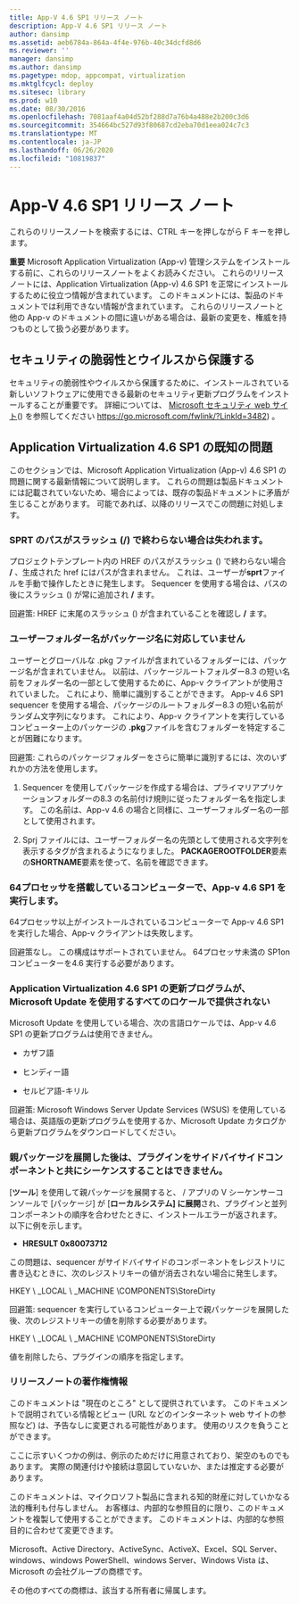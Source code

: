 ```yaml
---
title: App-V 4.6 SP1 リリース ノート
description: App-V 4.6 SP1 リリース ノート
author: dansimp
ms.assetid: aeb6784a-864a-4f4e-976b-40c34dcfd8d6
ms.reviewer: ''
manager: dansimp
ms.author: dansimp
ms.pagetype: mdop, appcompat, virtualization
ms.mktglfcycl: deploy
ms.sitesec: library
ms.prod: w10
ms.date: 08/30/2016
ms.openlocfilehash: 7081aaf4a04d52bf288d7a76b4a488e2b200c3d6
ms.sourcegitcommit: 354664bc527d93f80687cd2eba70d1eea024c7c3
ms.translationtype: MT
ms.contentlocale: ja-JP
ms.lasthandoff: 06/26/2020
ms.locfileid: "10819837"
---
```

# App-V 4.6 SP1 リリース ノート


これらのリリースノートを検索するには、CTRL キーを押しながら F キーを押します。

**重要** Microsoft Application Virtualization (App-v) 管理システムをインストールする前に、これらのリリースノートをよくお読みください。 これらのリリースノートには、Application Virtualization (App-v) 4.6 SP1 を正常にインストールするために役立つ情報が含まれています。 このドキュメントには、製品のドキュメントでは利用できない情報が含まれています。 これらのリリースノートと他の App-v のドキュメントの間に違いがある場合は、最新の変更を、権威を持つものとして扱う必要があります。

 

## セキュリティの脆弱性とウイルスから保護する


セキュリティの脆弱性やウイルスから保護するために、インストールされている新しいソフトウェアに使用できる最新のセキュリティ更新プログラムをインストールすることが重要です。 詳細については、 [Microsoft セキュリティ web サイト](https://go.microsoft.com/fwlink/?LinkId=3482)() を参照してください https://go.microsoft.com/fwlink/?LinkId=3482) 。

## Application Virtualization 4.6 SP1 の既知の問題


このセクションでは、Microsoft Application Virtualization (App-v) 4.6 SP1 の問題に関する最新情報について説明します。 これらの問題は製品ドキュメントには記載されていないため、場合によっては、既存の製品ドキュメントに矛盾が生じることがあります。 可能であれば、以降のリリースでこの問題に対処します。

### SPRT のパスがスラッシュ (/) で終わらない場合は失われます。

プロジェクトテンプレート内の HREF のパスがスラッシュ () で終わらない場合 **/** 、生成された href にはパスが含まれません。 これは、ユーザーが**sprt**ファイルを手動で操作したときに発生します。 Sequencer を使用する場合は、パスの後にスラッシュ () が常に追加され **/** ます。

回避策: HREF に末尾のスラッシュ () が含まれていることを確認し **/** ます。

### ユーザーフォルダー名がパッケージ名に対応していません

ユーザーとグローバルな .pkg ファイルが含まれているフォルダーには、パッケージ名が含まれていません。 以前は、パッケージルートフォルダー8.3 の短い名前をフォルダー名の一部として使用するために、App-v クライアントが使用されていました。 これにより、簡単に識別することができます。 App-v 4.6 SP1 sequencer を使用する場合、パッケージのルートフォルダー8.3 の短い名前がランダム文字列になります。 これにより、App-v クライアントを実行しているコンピューター上のパッケージの **.pkg**ファイルを含むフォルダーを特定することが困難になります。

回避策: これらのパッケージフォルダーをさらに簡単に識別するには、次のいずれかの方法を使用します。

1.  Sequencer を使用してパッケージを作成する場合は、プライマリアプリケーションフォルダーの8.3 の名前付け規則に従ったフォルダー名を指定します。 この名前は、App-v 4.6 の場合と同様に、ユーザーフォルダー名の一部として使用されます。

2.  Sprj ファイルには、ユーザーフォルダー名の先頭として使用される文字列を表示するタグが含まれるようになりました。 **PACKAGEROOTFOLDER**要素の**SHORTNAME**要素を使って、名前を確認できます。

### 64プロセッサを搭載しているコンピューターで、App-v 4.6 SP1 を実行します。

64プロセッサ以上がインストールされているコンピューターで App-v 4.6 SP1 を実行した場合、App-v クライアントは失敗します。

回避策なし。 この構成はサポートされていません。 64プロセッサ未満の SP1on コンピューターを4.6 実行する必要があります。

### Application Virtualization 4.6 SP1 の更新プログラムが、Microsoft Update を使用するすべてのロケールで提供されない

Microsoft Update を使用している場合、次の言語ロケールでは、App-v 4.6 SP1 の更新プログラムは使用できません。

-   カザフ語

-   ヒンディー語

-   セルビア語-キリル

回避策: Microsoft Windows Server Update Services (WSUS) を使用している場合は、英語版の更新プログラムを使用するか、Microsoft Update カタログから更新プログラムをダウンロードしてください。

### 親パッケージを展開した後は、プラグインをサイドバイサイドコンポーネントと共にシーケンスすることはできません。

[**ツール**] を使用して親パッケージを展開すると、  /  アプリの V シーケンサーコンソールで [パッケージ] が [**ローカルシステム] に展開**され、プラグインと並列コンポーネントの順序を合わせたときに、インストールエラーが返されます。 以下に例を示します。

-   **HRESULT 0x80073712**

この問題は、sequencer がサイドバイサイドのコンポーネントをレジストリに書き込むときに、次のレジストリキーの値が消去されない場合に発生します。

HKEY \ _LOCAL \ _MACHINE \\COMPONENTS\\StoreDirty

回避策: sequencer を実行しているコンピューター上で親パッケージを展開した後、次のレジストリキーの値を削除する必要があります。

HKEY \ _LOCAL \ _MACHINE \\COMPONENTS\\StoreDirty

値を削除したら、プラグインの順序を指定します。

### リリースノートの著作権情報

このドキュメントは "現在のところ" として提供されています。 このドキュメントで説明されている情報とビュー (URL などのインターネット web サイトの参照など) は、予告なしに変更される可能性があります。 使用のリスクを負うことができます。

ここに示すいくつかの例は、例示のためだけに用意されており、架空のものでもあります。 実際の関連付けや接続は意図していないか、または推定する必要があります。

このドキュメントは、マイクロソフト製品に含まれる知的財産に対していかなる法的権利も付与しません。 お客様は、内部的な参照目的に限り、このドキュメントを複製して使用することができます。 このドキュメントは、内部的な参照目的に合わせて変更できます。



Microsoft、Active Directory、ActiveSync、ActiveX、Excel、SQL Server、windows、windows PowerShell、windows Server、Windows Vista は、Microsoft の会社グループの商標です。

その他のすべての商標は、該当する所有者に帰属します。

 

 





